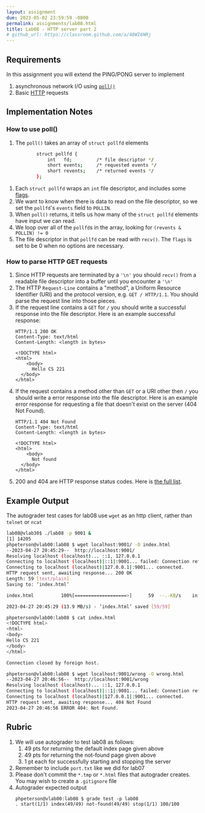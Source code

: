 ```yaml
---
layout: assignment
due: 2023-05-02 23:59:59 -0800
permalink: assignments/lab08.html
title: Lab08 - HTTP server part 2
# github_url: https://classroom.github.com/a/48WI6NRj
---
```


## Requirements

In this assignment you will extend the PING/PONG server to implement
1. asynchronous network I/O using [`poll()`](https://linux.die.net/man/2/poll)
2. Basic [HTTP](https://datatracker.ietf.org/doc/html/rfc2616) requests

## Implementation Notes

### How to use poll()
1. The `poll()` takes an array of `struct pollfd` elements 
```sh
           struct pollfd {
               int   fd;         /* file descriptor */
               short events;     /* requested events */
               short revents;    /* returned events */
           };
```
1. Each `struct pollfd` wraps an `int` file descriptor, and includes some [flags](https://sites.uclouvain.be/SystInfo/usr/include/bits/poll.h.html).
1. We want to know when there is data to read on the file descriptor, so we set the `pollfd`'s `events` field to `POLLIN`.
1. When `poll()` returns, it tells us how many of the `struct pollfd` elements have input we can read.
1. We loop over all of the `pollfd`s in the array, looking for `(revents & POLLIN) != 0`
1. The file descriptor in that `pollfd` can be read with `recv()`. The `flags` is set to be 0 when no options are necessary.


### How to parse HTTP GET requests
1. Since HTTP requests are terminated by a `'\n'` you should `recv()` from a readable file descriptor into a buffer until you encounter a `'\n'`
1. The HTTP `Request-Line` contains a "method", a Uniform Resource Identifier (URI) and the protocol version, e.g. `GET / HTTP/1.1`. You should parse the request line into those pieces. 
1. If the request line contains a `GET` for `/` you should write a successful response into the file descriptor. Here is an example successful response:
    ```
    HTTP/1.1 200 OK
    Content-Type: text/html
    Content-Length: <length in bytes>

    <!DOCTYPE html>
    <html>
        <body>
          Hello CS 221
      </body>
    </html>
    ```
1. If the request contains a method other than `GET` or a URI other then `/` you should write a error response into the file descriptor. Here is an example error response for requesting a file that doesn't exist on the server (404 Not Found).
    ```
    HTTP/1.1 404 Not Found
    Content-Type: text/html
    Content-Length: <length in bytes>

    <!DOCTYPE html>
    <html>
        <body>
          Not found
      </body>
    </html>
    ```
1. 200 and 404 are HTTP response status codes. Here is [the full list](https://developer.mozilla.org/en-US/docs/Web/HTTP/Status). 

## Example Output

The autograder test cases for lab08 use `wget` as an http client, rather than `telnet` or `ncat`

```sh
lab08@vlab30$ ./lab08 -p 9001 &
[1] 14205
phpeterson@vlab00:lab08 $ wget localhost:9001/ -O index.html
--2023-04-27 20:45:29--  http://localhost:9001/
Resolving localhost (localhost)... ::1, 127.0.0.1
Connecting to localhost (localhost)|::1|:9001... failed: Connection refused.
Connecting to localhost (localhost)|127.0.0.1|:9001... connected.
HTTP request sent, awaiting response... 200 OK
Length: 59 [text/plain]
Saving to: ‘index.html’

index.html          100%[===================>]      59  --.-KB/s    in 0s

2023-04-27 20:45:29 (13.9 MB/s) - ‘index.html’ saved [59/59]

phpeterson@vlab00:lab08 $ cat index.html
<!DOCTYPE html>
<html>
<body>
Hello CS 221
</body>
</html>

Connection closed by foreign host.

phpeterson@vlab00:lab08 $ wget localhost:9001/wrong -O wrong.html
--2023-04-27 20:46:56--  http://localhost:9001/wrong
Resolving localhost (localhost)... ::1, 127.0.0.1
Connecting to localhost (localhost)|::1|:9001... failed: Connection refused.
Connecting to localhost (localhost)|127.0.0.1|:9001... connected.
HTTP request sent, awaiting response... 404 Not Found
2023-04-27 20:46:56 ERROR 404: Not Found.


```

## Rubric

1. We will use autograder to test lab08 as follows:
    1. 49 pts for returning the default index page given above
    1. 49 pts for returning the not-found page given above
    1. 1 pt each for successfully starting and stopping the server
1. Remember to include `port.txt` like we did for lab07
1. Please don't commit the `*.tmp` or `*.html` files that autograder creates. 
You may wish to create a `.gitignore` file
1. Autograder expected output
    ```
    phpeterson@vlab00:lab08 $ grade test -p lab08
    . start(1/1) index(49/49) not-found(49/49) stop(1/1) 100/100
    ```
